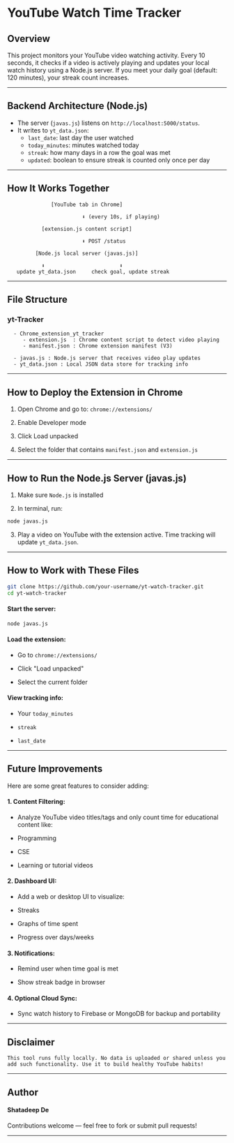 # YouTube Watch Time Tracker

## Overview

This project monitors your YouTube video watching activity. Every 10 seconds, it checks if a video is actively playing and updates your local watch history using a Node.js server. If you meet your daily goal (default: 120 minutes), your streak count increases.

---


## Backend Architecture (Node.js)

- The server (`javas.js`) listens on `http://localhost:5000/status`.
- It writes to `yt_data.json`:
  - `last_date`: last day the user watched
  - `today_minutes`: minutes watched today
  - `streak`: how many days in a row the goal was met
  - `updated`: boolean to ensure streak is counted only once per day

---

## How It Works Together

```plaintext
              [YouTube tab in Chrome]

                        ⬇️ (every 10s, if playing)

           [extension.js content script]

                        ⬇️ POST /status

         [Node.js local server (javas.js)]

           ⬇️                        ⬇️
   update yt_data.json     check goal, update streak

```
---

## File Structure

### yt-Tracker
      - Chrome_extension_yt_tracker
         - extension.js  : Chrome content script to detect video playing
         - manifest.json : Chrome extension manifest (V3)
      
      - javas.js : Node.js server that receives video play updates
      - yt_data.json : Local JSON data store for tracking info


---

## How to Deploy the Extension in Chrome

1. Open Chrome and go to: `chrome://extensions/`

2. Enable Developer mode

3. Click Load unpacked

4. Select the folder that contains `manifest.json` and `extension.js`

---

## How to Run the Node.js Server (javas.js)

1. Make sure `Node.js` is installed

2. In terminal, run:

```bash
node javas.js

```

3. Play a video on YouTube with the extension active. Time tracking will update
`yt_data.json`.

---

## How to Work with These Files

```bash
git clone https://github.com/your-username/yt-watch-tracker.git
cd yt-watch-tracker

```
#### Start the server:

```bash
node javas.js

```
#### Load the extension:

   - Go to `chrome://extensions/`

   - Click "Load unpacked"

   - Select the current folder

#### View tracking info:

   - Your `today_minutes`

   - `streak`

   - `last_date`
---

## Future Improvements

Here are some great features to consider adding:

####  1. Content Filtering: 
   - Analyze YouTube video titles/tags and only count time for educational content like:

   - Programming

   - CSE

   - Learning or tutorial videos

####  2. Dashboard UI: 
   - Add a web or desktop UI to visualize:

   - Streaks

   - Graphs of time spent

   - Progress over days/weeks

####  3. Notifications:

   - Remind user when time goal is met

   - Show streak badge in browser

####  4. Optional Cloud Sync:

   - Sync watch history to Firebase or MongoDB for backup and portability

---

## Disclaimer

```plaintext
This tool runs fully locally. No data is uploaded or shared unless you add such functionality. Use it to build healthy YouTube habits!
```

---

## Author

#### Shatadeep De
   Contributions welcome — feel free to fork or submit pull requests!

---


